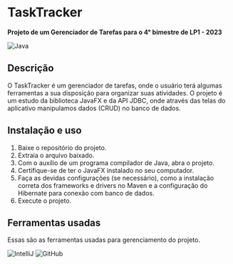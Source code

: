 # TaskTracker

**Projeto de um Gerenciador de Tarefas para o 4° bimestre de LP1 - 2023**

![Java](https://img.shields.io/badge/java-%23ED8B00.svg?style=for-the-badge&logo=openjdk&logoColor=white)

## Descrição
O TaskTracker é um gerenciador de tarefas, onde o usuário terá algumas ferramentas a sua disposição para organizar suas atividades. O projeto é um estudo da biblioteca JavaFX e da API JDBC, onde através das telas do aplicativo manipulamos dados (CRUD) no banco de dados.


## Instalação e uso
1. Baixe o repositório do projeto.
2. Extraia o arquivo baixado.
3. Com o auxílio de um programa compilador de Java, abra o projeto.
4. Certifique-se de ter o JavaFX instalado no seu computador.
5. Faça as devidas configurações (se necessário), como a instalação correta dos frameworks e drivers no Maven e a configuração do Hibernate para conexão com banco de dados.
6. Execute o projeto.

## Ferramentas usadas
Essas são as ferramentas usadas para gerenciamento do projeto.

![IntelliJ](https://img.shields.io/badge/IntelliJ-000000.svg?style=for-the-badge&logo=intellij-idea&logoColor=white)
![GitHub](https://img.shields.io/badge/github-%23121011.svg?style=for-the-badge&logo=github&logoColor=white)
